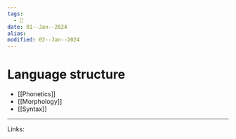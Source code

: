 ```yaml
---
tags:
  - 🌱
date: 01--Jan--2024
alias: 
modified: 02--Jan--2024
---
```

# Language structure
- [[Phonetics]]
- [[Morphology]]
- [[Syntax]]

---
Links:
